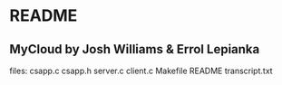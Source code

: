 README
========
MyCloud by Josh Williams & Errol Lepianka
----------------------------

files:
csapp.c
csapp.h
server.c
client.c
Makefile
README
transcript.txt
